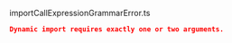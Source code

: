importCallExpressionGrammarError.ts
```json
Dynamic import requires exactly one or two arguments.
```
